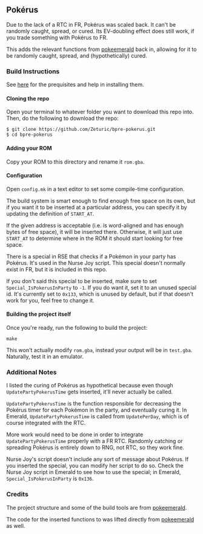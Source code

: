 ## Pokérus

Due to the lack of a RTC in FR, Pokérus was scaled back. It can't be randomly caught, spread, or cured. Its EV-doubling effect does still work, if you trade something with Pokérus to FR.

This adds the relevant functions from [pokeemerald](github.com/pret/pokeemerald) back in, allowing for it to be randomly caught, spread, and (hypothetically) cured.

### Build Instructions

See [here](https://gist.github.com/Zeturic/db1611cc7b17c3140f9b9af32e1b596b) for the prequisites and help in installing them.

#### Cloning the repo

Open your terminal to whatever folder you want to download this repo into. Then, do the following to download the repo:

```shell
$ git clone https://github.com/Zeturic/bpre-pokerus.git
$ cd bpre-pokerus
```

#### Adding your ROM

Copy your ROM to this directory and rename it `rom.gba`.

#### Configuration

Open `config.mk` in a text editor to set some compile-time configuration.

The build system is smart enough to find enough free space on its own, but if you want it to be inserted at a particular address, you can specify it by updating the definition of `START_AT`.

If the given address is acceptable (i.e. is word-aligned and has enough bytes of free space), it will be inserted there. Otherwise, it will just use `START_AT` to determine where in the ROM it should start looking for free space.

There is a special in RSE that checks if a Pokémon in your party has Pokérus. It's used in the Nurse Joy script. This special doesn't normally exist in FR, but it is included in this repo.

If you don't said this special to be inserted, make sure to set `Special_IsPokerusInParty` to `-1`. If you do want it, set it to an unused special id. It's currently set to `0x133`, which is unused by default, but if that doesn't work for you, feel free to change it.

#### Building the project itself

Once you're ready, run the following to build the project:

```shell
make
```

This won't actually modify `rom.gba`, instead your output will be in `test.gba`. Naturally, test it in an emulator.

### Additional Notes

I listed the curing of Pokérus as hypothetical because even though `UpdatePartyPokerusTime` gets inserted, it'll never actually be called.

`UpdatePartyPokerusTime` is the function responsible for decreasing the Pokérus timer for each Pokémon in the party, and eventually curing it. In Emerald, `UpdatePartyPokerusTime` is called from `UpdatePerDay`, which is of course integrated with the RTC.

More work would need to be done in order to integrate `UpdatePartyPokerusTime` properly with a FR RTC. Randomly catching or spreading Pokérus is entirely down to RNG, not RTC, so they work fine.

Nurse Joy's script doesn't include any sort of message about Pokérus. If you inserted the special, you can modify her script to do so. Check the Nurse Joy script in Emerald to see how to use the special; in Emerald, `Special_IsPokerusInParty` is `0x136`.

### Credits

The project structure and some of the build tools are from [pokeemerald](https://github.com/pret/pokeemerald).

The code for the inserted functions to was lifted directly from [pokeemerald](https://github.com/pret/pokeemerald) as well.

